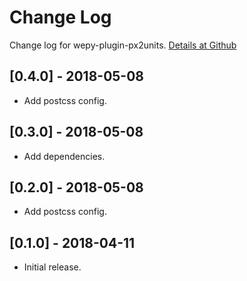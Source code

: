 # Change Log

Change log for wepy-plugin-px2units. [Details at Github](https://github.com/yingye/wepy-plugin-px2units)

## [0.4.0] - 2018-05-08

- Add postcss config.

## [0.3.0] - 2018-05-08

- Add dependencies.

## [0.2.0] - 2018-05-08

- Add postcss config.

## [0.1.0] - 2018-04-11

- Initial release.
